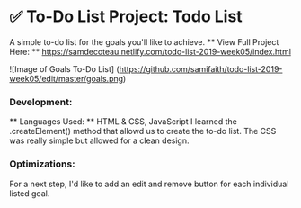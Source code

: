 # ✅ To-Do List Project: Todo List

A simple to-do list for the goals you'll like to achieve.
** View Full Project Here: ** https://samdecoteau.netlify.com/todo-list-2019-week05/index.html

![Image of Goals To-Do List] (https://github.com/samifaith/todo-list-2019-week05/edit/master/goals.png)

### Development:
** Languages Used: ** HTML & CSS, JavaScript
I learned the .createElement() method that allowd us to create the to-do list. The CSS was really simple but allowed for a clean design. 

### Optimizations: 
For a next step, I'd like to add an edit and remove button for each individual listed goal.


